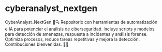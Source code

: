 # cyberanalyst_nextgen
CyberAnalyst_NextGen 🚀🔍 Repositorio con herramientas de automatización e IA para potenciar el análisis de ciberseguridad. Incluye scripts y modelos para detección de amenazas, respuesta a incidentes y análisis forense. Optimiza procesos, reduce tareas repetitivas y mejora la detección. Contribuciones bienvenidas. 🔐💡
